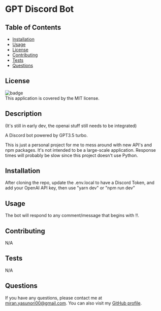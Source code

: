 
  # GPT Discord Bot

  ## Table of Contents

  - [Installation](#installation)
  - [Usage](#usage)
  - [License](#license)
  - [Contributing](#contributing)
  - [Tests](#tests)
  - [Questions](#questions)

  ## License
  ![badge](https://img.shields.io/badge/license-MIT-brightgreen)
  <br />
  This application is covered by the MIT license.

  ## Description
  (It's still in early dev, the openai stuff still needs to be integrated)  

  A Discord bot powered by GPT3.5 turbo.
  
  This is just a personal project for me to mess around with new API's and npm packages. It's not intended to be a large-scale application.
  Response times will probably be slow since this project doesn't use Python.

  ## Installation
  After cloning the repo, update the .env.local to have a Discord Token, and add your OpenAI API key, then use "yarn dev" or "npm run dev"

  ## Usage
  The bot will respond to any comment/message that begins with !!.

  ## Contributing
  N/A

  ## Tests
  N/A

  ## Questions
  If you have any questions, please contact me at miran.yasunori00@gmail.com. You can also visit my [GitHub profile](https://github.com/PhishWasHere/).
  
